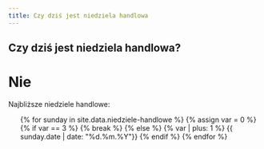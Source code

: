 ```yaml
---
title: Czy dziś jest niedziela handlowa
---
```


<h2 class="display-4 lh-1  text-center">Czy dziś jest niedziela handlowa?</h2>
<h1 id="is-shopping-allowed" class="display-4 fw-bold lh-1 pt-4 text-center">Nie</h1>
<div class="row pt-5">
    <p class="lead">Najbliższe niedziele handlowe:</p>
    <div class="container">
        <ul id="next-sunday" class="list-group">
            {% for sunday in site.data.niedziele-handlowe %}
            {% assign var = 0 %}
                {% if var == 3 %}
                    {% break %}
                {% else %}
                    {% var | plus: 1 %}
                    {{ sunday.date | date: "%d.%m.%Y"}}
                {% endif %}
            {% endfor %}
        </ul>
    </div>
</div>
<script type="text/javascript">
    const date = new Date();
    let day = date.getDate();
    let month = date.getMonth() + 1;
    let year = date.getFullYear();
    let currentDate = `${month}/${day}/${year}`;
    const shoppingAllowed = ['12/11/2022','12/18/2022','1/29/2023','4/2/2023','4/30/2023','6/25/2023','8/27/2023','12/17/2023','12/24/2023','1/28/2024','3/24/2024','4/28/2024','6/30/2024','8/25/2024','12/15/2024','12/22/2024']

    if (shoppingAllowed.includes(currentDate)){
        let isAllowed = document.getElementById('is-shopping-allowed');
        isAllowed.innerHTML = isAllowed.innerHTML.replace("Nie", "Tak");
    }

    let counter = 0;
    shoppingAllowed.forEach(i => {
        let nextSundayDate = new Date(i);
        if (date < nextSundayDate){
            if (counter < 3){
                let currentDate = convertDate(nextSundayDate);
                let node = document.createElement("li");
                let textnode = document.createTextNode(currentDate);
                node.appendChild(textnode);
                node.classList.add("list-group-item");
                document.getElementById("next-sunday").appendChild(node);
            }
            counter += 1;
        }
    })

    function convertDate(nextSundayDate) {
        const months = ['01','02','03','04','05','06','07','08','09','10','11','12',]
        let day = nextSundayDate.getDate();
        let month = months[nextSundayDate.getMonth()];
        let year = nextSundayDate.getFullYear();
        return `${day}.${month}.${year}`;
    }
</script>